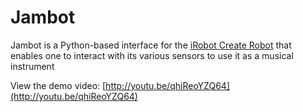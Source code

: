 Jambot
================================

Jambot is a Python-based interface for the 
[iRobot Create Robot](http://store.irobot.com/product/index.jsp?productId=2586252)
 that enables one to interact with its various sensors to use it as a musical instrument
 
 View the demo video: [http://youtu.be/qhiReoYZQ64](http://youtu.be/qhiReoYZQ64)

